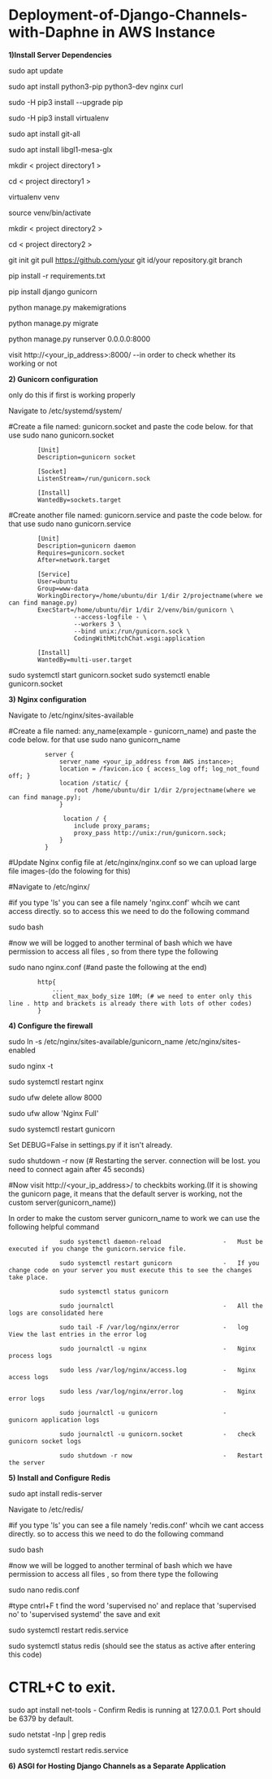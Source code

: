 # Deployment-of-Django-Channels-with-Daphne in AWS Instance

**1)Install Server Dependencies**

sudo apt update

sudo apt install python3-pip python3-dev nginx curl

sudo -H pip3 install --upgrade pip

sudo -H pip3 install virtualenv

sudo apt install git-all

sudo apt install libgl1-mesa-glx

mkdir < project directory1 >

cd < project directory1 >

virtualenv venv

source venv/bin/activate

mkdir  < project directory2 > 

cd < project directory2 >

git init
git pull https://github.com/your git id/your repository.git branch 

pip install -r requirements.txt

pip install django gunicorn

python manage.py makemigrations

python manage.py migrate

python manage.py runserver 0.0.0.0:8000

visit http://<your_ip_address>:8000/  --in order to check whether its working or not


**2) Gunicorn configuration**

only do this if first is working properly

Navigate to /etc/systemd/system/

#Create a file named: gunicorn.socket and paste the code below. for that use sudo nano gunicorn.socket


            [Unit]
            Description=gunicorn socket
            
            [Socket]
            ListenStream=/run/gunicorn.sock
            
            [Install]
            WantedBy=sockets.target

#Create another file named: gunicorn.service and paste the code below. for that use sudo nano gunicorn.service


            [Unit]
            Description=gunicorn daemon
            Requires=gunicorn.socket
            After=network.target
            
            [Service]
            User=ubuntu
            Group=www-data
            WorkingDirectory=/home/ubuntu/dir 1/dir 2/projectname(where we can find manage.py)
            ExecStart=/home/ubuntu/dir 1/dir 2/venv/bin/gunicorn \
                      --access-logfile - \
                      --workers 3 \
                      --bind unix:/run/gunicorn.sock \
                      CodingWithMitchChat.wsgi:application
            
            [Install]
            WantedBy=multi-user.target

sudo systemctl start gunicorn.socket
sudo systemctl enable gunicorn.socket

**3) Nginx configuration**

Navigate to /etc/nginx/sites-available

#Create a file named: any_name(example - gunicorn_name) and paste the code below. for that use sudo nano gunicorn_name


              server {
                  server_name <your_ip_address from AWS instance>;
                  location = /favicon.ico { access_log off; log_not_found off; }
                  location /static/ {
                      root /home/ubuntu/dir 1/dir 2/projectname(where we can find manage.py);
                  }
               
                   location / {
                      include proxy_params;
                      proxy_pass http://unix:/run/gunicorn.sock;
                  }
              }

#Update Nginx config file at /etc/nginx/nginx.conf so we can upload large file images-(do the folowing for this)

#Navigate to /etc/nginx/

#if you type 'ls' you can see a file namely 'nginx.conf' whcih we cant access directly. so to access this we need to do the following command

sudo bash

#now we will be logged to another terminal of bash which we have permission to access all files , so from there type the following

sudo nano nginx.conf (#and paste the following at the end)


            http{
            	...
            	client_max_body_size 10M; (# we need to enter only this line . http and brackets is already there with lots of other codes)
            }

**4) Configure the firewall**

sudo ln -s /etc/nginx/sites-available/gunicorn_name /etc/nginx/sites-enabled

sudo nginx -t

sudo systemctl restart nginx

sudo ufw delete allow 8000

sudo ufw allow 'Nginx Full'

sudo systemctl restart gunicorn

Set DEBUG=False in settings.py if it isn't already.

sudo shutdown -r now (# Restarting the server. connection will be lost. you need to connect again after 45 seconds)

#Now visit http://<your_ip_address>/ to checkbits working.(If it is showing the gunicorn page, it means that the default server is working, not the custom server(gunicorn_name))

 In order to make the custom server gunicorn_name to work we can use the following helpful command
 
                  sudo systemctl daemon-reload                 -   Must be executed if you change the gunicorn.service file.
                  
                  sudo systemctl restart gunicorn              -   If you change code on your server you must execute this to see the changes take place.
                  
                  sudo systemctl status gunicorn
                  
                  sudo journalctl                              -   All the logs are consolidated here
                  
                  sudo tail -F /var/log/nginx/error            -   log View the last entries in the error log
                  
                  sudo journalctl -u nginx                     -   Nginx process logs
                  
                  sudo less /var/log/nginx/access.log          -   Nginx access logs
                  
                  sudo less /var/log/nginx/error.log           -   Nginx error logs
                  
                  sudo journalctl -u gunicorn                  -   gunicorn application logs
                  
                  sudo journalctl -u gunicorn.socket           -   check gunicorn socket logs
                  
                  sudo shutdown -r now                         -   Restart the server

                  
**5) Install and Configure Redis**

  sudo apt install redis-server
  
  Navigate to /etc/redis/
  
  #if you type 'ls' you can see a file namely 'redis.conf' whcih we cant access directly. so to access this we need to do the following command
  
  sudo bash
  
  #now we will be logged to another terminal of bash which we have permission to access all files , so from there type the following
  
  sudo nano redis.conf 
  
  #type cntrl+F t find the word 'supervised no' and replace that 'supervised no' to 'supervised systemd' the save and exit
  
  sudo systemctl restart redis.service
  
  sudo systemctl status redis   (should see the status as active after entering this code)
  
  # CTRL+C to exit.
  
  sudo apt install net-tools   -   Confirm Redis is running at 127.0.0.1. Port should be 6379 by default.
  
  sudo netstat -lnp | grep redis
  
  sudo systemctl restart redis.service


**6) ASGI for Hosting Django Channels as a Separate Application**



                  



